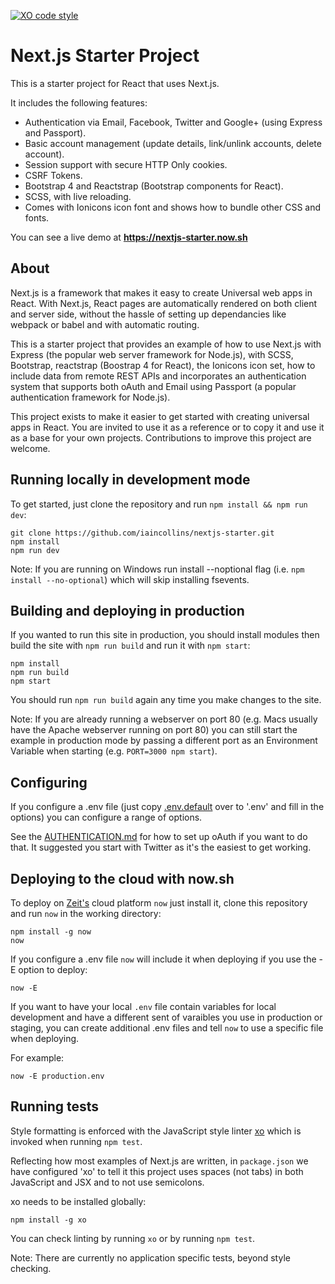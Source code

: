 [![XO code style](https://img.shields.io/badge/code_style-XO-5ed9c7.svg)](https://github.com/sindresorhus/xo)
# Next.js Starter Project

This is a starter project for React that uses Next.js.

It includes the following features:

* Authentication via Email, Facebook, Twitter and Google+ (using Express and Passport).
* Basic account management (update details, link/unlink accounts, delete account).
* Session support with secure HTTP Only cookies.
* CSRF Tokens.
* Bootstrap 4 and Reactstrap (Bootstrap components for React).
* SCSS, with live reloading.
* Comes with Ionicons icon font and shows how to bundle other CSS and fonts.

You can see a live demo at **https://nextjs-starter.now.sh**

## About 

Next.js is a framework that makes it easy to create Universal web apps in React. With Next.js, React pages are automatically rendered on both client and server side, without the hassle of setting up dependancies like webpack or babel and with automatic routing.

This is a starter project that provides an example of how to use Next.js with Express (the popular web server framework for Node.js), with SCSS, Bootstrap, reactstrap (Boostrap 4 for React), the Ionicons icon set, how to include data from remote REST APIs and incorporates an authentication system that supports both oAuth and Email using Passport (a popular authentication framework for Node.js).

This project exists to make it easier to get started with creating universal apps in React. You are invited to use it as a reference or to copy it and use it as a base for your own projects. Contributions to improve this project are welcome.

## Running locally in development mode

To get started, just clone the repository and run `npm install && npm run dev`:

    git clone https://github.com/iaincollins/nextjs-starter.git
    npm install
    npm run dev

Note: If you are running on Windows run install --noptional flag (i.e. `npm install --no-optional`) which will skip installing fsevents.

## Building and deploying in production

If you wanted to run this site in production, you should install modules then build the site with `npm run build` and run it with `npm start`:

    npm install
    npm run build
    npm start

You should run `npm run build` again any time you make changes to the site.

Note: If you are already running a webserver on port 80 (e.g. Macs usually have the Apache webserver running on port 80) you can still start the example in production mode by passing a different port as an Environment Variable when starting (e.g. `PORT=3000 npm start`).

## Configuring

If you configure a .env file (just copy [.env.default](https://github.com/iaincollins/nextjs-starter/blob/master/.env.default) over to '.env' and fill in the options) you can configure a range of options.

See the [AUTHENTICATION.md](https://github.com/iaincollins/nextjs-starter/blob/master/AUTHENTICATION.md) for how to set up oAuth if you want to do that. It suggested you start with Twitter as it's the easiest to get working.

## Deploying to the cloud with now.sh

To deploy on [Zeit's](https://zeit.co) cloud platform `now` just install it, clone this repository and run `now` in the working directory:

    npm install -g now
    now

If you configure a .env file `now` will include it when deploying if you use the -E option to deploy:

    now -E

If you want to have your local `.env` file contain variables for local development and have a different sent of varaibles you use in production or staging, you can create additional .env files and tell `now` to use a specific 
file when deploying.

For example:

    now -E production.env

## Running tests

Style formatting is enforced with the JavaScript style linter [xo](https://github.com/sindresorhus/xo) which is invoked when running `npm test`.

Reflecting how most examples of Next.js are written, in  `package.json` we have configured 'xo' to tell it this project uses spaces (not tabs) in both JavaScript and JSX and to not use semicolons.

xo needs to be installed globally:

    npm install -g xo

You can check linting by running `xo` or by running `npm test`.

Note: There are currently no application specific tests, beyond style checking.
